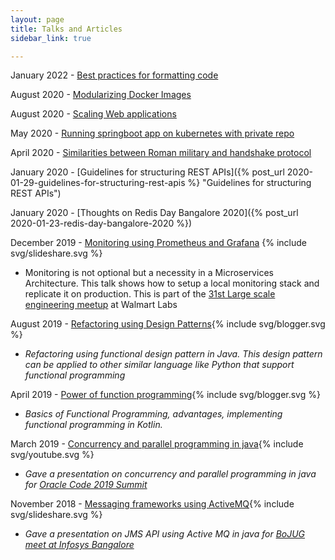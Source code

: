 ```yaml
---
layout: page
title: Talks and Articles
sidebar_link: true

---
```

January 2022 - [Best practices for formatting code](/_posts/2022-01-18-Best-practices-for-formatting-code.md)

August 2020 - [Modularizing Docker Images](https://hackernoon.com/modularizing-docker-images-bt2y3uii)

August 2020 - [Scaling Web applications](https://hackernoon.com/scaling-web-applications-is-like-walking-a-tight-rope-in-a-storm-nx1f3uy5)

May 2020 - [Running springboot app on kubernetes with private repo](https://dev.to/arvindkgs/running-springboot-app-on-kubernetes-with-private-repository-4cpp)

April 2020 - [Similarities between Roman military and handshake protocol](https://medium.com/@mail.arvind85/similarities-between-roman-military-communication-and-two-way-handshake-protocol-89234d75fd9c)

January 2020 - [Guidelines for structuring REST APIs]({% post_url 2020-01-29-guidelines-for-structuring-rest-apis %} "Guidelines for structuring REST APIs")

January 2020 - [Thoughts on Redis Day Bangalore 2020]({% post_url 2020-01-23-redis-day-bangalore-2020 %})

December 2019 - [Monitoring using Prometheus and Grafana](https://speakerdeck.com/arvindkgs/monitoring-using-prometheus-and-grafana "Monitoring using Prometheus and Grafana") {% include svg/slideshare.svg %}

* Monitoring is not optional but a necessity in a Microservices Architecture. This talk shows how to setup a local monitoring stack and replicate it on production. This is part of the [31st Large scale engineering meetup](https://www.meetup.com/__ms18961031/lspe-in/events/257888388/?read=1&_xtd=gatlbWFpbF9jbGlja9oAJGI0ZDI5NzE2LWI4YmItNGRkYi1iNDU5LWY2ZmVlNjhhMjkxYg&_af=event&_af_eid=257888388&expires=1576378850092&sig=edda438d437f497e39fb872c23142ce24e8ec064) at Walmart Labs

August 2019 - [Refactoring using Design Patterns](https://hackernoon.com/refactoring-using-functional-programming-g682o30g6){% include svg/blogger.svg %}

* _Refactoring using functional design pattern in Java. This design pattern can be applied to other similar language like Python that support functional programming_

April 2019 - [Power of function programming](https://blogs.oracle.com/developers/the-power-of-functional-programming){% include svg/blogger.svg %}

* _Basics of Functional Programming, advantages, implementing functional programming in Kotlin._

March 2019 - [Concurrency and parallel programming in java](http://www.youtube.com/watch?feature=player_embedded&v=fbpEs51JfdU){% include svg/youtube.svg %}

* _Gave a presentation on concurrency and parallel programming in java for_ [_Oracle Code 2019 Summit_]({https://developer.oracle.com/code/bengaluru-march-2019)

November 2018 - [Messaging frameworks using ActiveMQ](https://www.slideshare.net/arvindkumar1611/messaging-frameworks-using-jms){% include svg/slideshare.svg %}

* _Gave a presentation on JMS API using Active MQ in java for_ [_BoJUG meet at Infosys Bangalore_](https://www.meetup.com/BangaloreOpenJUG/events/254584548/)